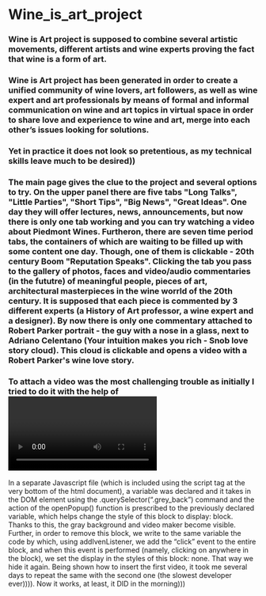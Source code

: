 # Wine_is_art_project
### Wine is Art project is supposed to combine several artistic movements, different artists and wine experts proving the fact that wine is a form of art.
### Wine is Art project has been generated in order to create a unified community of wine lovers, art followers, as well as wine expert and art professionals by means of formal and informal communication on wine and art topics in virtual space in order to share love and experience to wine and art, merge into each other’s issues looking for solutions. 
### Yet in practice it does not look so pretentious, as my technical skills leave much to be desired))
### The main page gives the clue to the project and several options to try. On the upper panel there are five tabs "Long Talks", "Little Parties", "Short Tips", "Big News", "Great Ideas". One day they will offer lectures, news, announcements, but now there is only one tab working and you can try watching a video about Piedmont Wines. Furtheron, there are seven time period tabs, the containers of which are waiting to be filled up with some content one day. Though, one of them is clickable - 20th century Boom "Reputation Speaks". Clicking the tab you pass to the gallery of photos, faces and video/audio commentaries (in the fututre)  of meaningful people, pieces of art, architectural masterpieces in the wine worrld of the 20th century. It is supposed that each piece is commented by 3 different experts (a History of Art professor, a wine expert and a designer). By now there is only one commentary attached to Robert Parker portrait - the guy with a nose in a glass, next to Adriano Celentano  (Your intuition makes you rich - Snob love story cloud). This cloud is clickable and opens a video with a Robert Parker's wine love story.
### To attach a video was the most challenging trouble as initially I tried to do it with the help of <video> tag, however, it turned out to be impossible considering the YouTube policy, so here started the torchuring part of the code. To tell the truth I appealed to professional web-developers and they helped to inscript the youtube link in the code adding a javascript file. The guys explained that YouTube has a built-in function for adding a video to the page of the path of the <frame> tag. So, now it is possible to open the video as the html file has a block with the .gray_back class, in which there is another block that takes up space in the center of the screen, where the <frame> tag is written to insert the video. The css file for the .grey_back block has a fixed positioning with a transparent gray background. Display:none is set by default, which makes this block invisible. When you click on the Long Talk tab on the main page, using Javascript, this window opens.  Sounds like MAGIC ( for me looks also magical). According to the aforementioned developers, this is done by adding a function calling parameter to the clickable element tag. In our case, this is the openPopup() function. 
In a separate Javascript file (which is included using the script tag at the very bottom of the html document), a variable was declared and it takes in the DOM element using the .querySelector(“.grey_back”) command and the action of the openPopup() function is prescribed to the previously declared variable, which helps change the style of this block to display: block. Thanks to this, the gray background and video maker become visible. Further, in order to remove this block, we write to the same variable the code by which, using addIvenListener, we add the “click” event to the entire block, and when this event is performed (namely, clicking on anywhere in the block), we set the display in the styles of this block: none. That way we hide it again. Being shown how to insert the first video, it took me several days to repeat the same with the second one (the slowest developer ever)))). Now it works, at least, it DID in the morning)))
